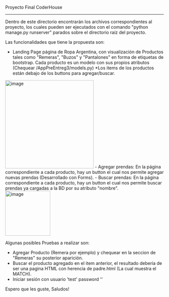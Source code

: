 Proyecto Final CoderHouse

-------------------------------------------

Dentro de este directorio encontrarán los archivos correspondientes al proyecto, los cuales pueden ser ejecutados con el comando "python manage.py runserver" parados sobre el directorio raíz del proyecto.

Las funcionalidades que tiene la propuesta son:
- Landing Page página de Ropa Argentina, con visualización de Productos tales como "Remeras", "Buzos" y "Pantalones" en forma de etiquetas de bootstrap. Cada producto es un modelo con sus propios atributos (Chequear /AppPreEntreg3/models.py) *Los items de los productos están debajo de los buttons para agregar/buscar.
<img width="281" alt="image" src="https://user-images.githubusercontent.com/69547075/235325209-5d1fe43d-a0ce-414e-87ff-6a36bd91d262.png">
- Agregar prendas: En la página correspondiente a cada producto, hay un button el cual nos permite agregar nuevas prendas (Desarrollado con Forms).
- Buscar prendas: En la página correspondiente a cada producto, hay un button el cual nos permite buscar prendas ya cargadas a la BD por su atributo "nombre".
<img width="143" alt="image" src="https://user-images.githubusercontent.com/69547075/235325221-e4bc7b0f-6975-4d3d-9907-ec293628030f.png">

Algunas posibles Pruebas a realizar son:
- Agregar Producto (Remera por ejemplo) y chequear en la seccion de "Remeras" su posterior aparición.
- Buscar el producto agregado en el item anterior, el resultado debería de ser una pagina HTML con herencia de padre.html (La cual muestra el MATCH).
- Iniciar sesión con usuario 'test' password ''

Espero que les guste,
Saludos!
